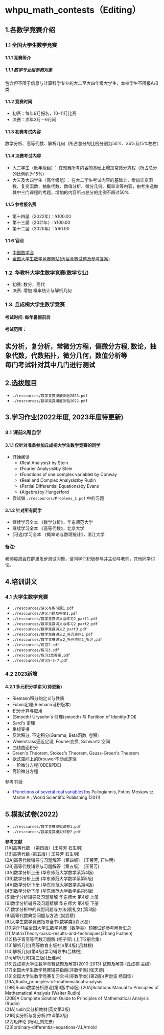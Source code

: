 # whpu_math_contests（Editing）
## 1.各数学竞赛介绍  
### 1.1 全国大学生数学竞赛
#### 1.1.1 竞赛简介
##### 1.1.1	数学专业组参赛对象
包含但不限于信息与计算科学专业的大二至大四年级大学生，本校学生不限报A/B类
#### 1.1.2	竞赛时间
*	初赛：每年9月报名，10-11月比赛  
*	决赛：次年3月－6月间
#### 1.1.3	初赛考试内容
数学分析、高等代数、解析几何（所占总分的比例分别为50%、35%及15%左右）
#### 1.1.4	决赛考试内容
*	大二学生（低年级组）：
在预赛所考内容的基础上增加常微分方程（所占总分的比例约为15%）
*	大三及大四学生（高年级组）：
在大二学生考试内容的基础上，增加实变函数、复变函数、抽象代数、数值分析、微分几何、概率论等内容，由考生选做其中三门课程的考题。增加的内容所占总分的比例不超过50%
#### 1.1.5	参考报名费
* 第十四届（2022年）：¥100.00
* 第十三届（2021年）：¥100.00
* 第十二届（2020年）：¥60.00
#### 1.1.6	官网
*	[中国数学会](http://www.cms.org.cn/)
*	[全国大学生数学竞赛网站(历届竞赛试题及参考答案)](http://www.cmathc.cn/)

### 1.2. 华教杯大学生数学竞赛(数学专业)
* 初赛: 数分，高代
* 决赛: 增加 概率统计与解析几何
### 1.3. 丘成桐大学生数学竞赛
#### 考试时间: 每年暑假前后
#### 考试范围：
实分析，复分析，常微分方程，偏微分方程, 数论，抽象代数，代数拓扑，微分几何，数值分析等  
每门考试针对其中几门进行测试
---

## 2.选拔题目
* ```./rescources/数学竞赛摸底测验2023.pdf```  
* ```./rescources/数学竞赛摸底测验2022.pdf```  

## 3.学习作业(2022年度, 2023年度待更新)
### 3.1 课前3周自学
#### 3.1.1 仅针对准备参加丘成桐大学生数学竞赛的同学
* 开始阅读 
  * 《Real Analysis》 by Stein
  * 《Fourier Analysis》by Stein
  * 《Functions of one complex variable》 by Conway 
  * 《Real and Complex Analysis》by Rudin 
  * 《Partial Differential Equations》by Evans
  * 《Algebra》by Hungerford
* 尝试做 ```./rescources/Problems_1.pdf``` 中的习题
#### 3.1.2 针对所有同学
* 继续学习全本 《数学分析》，华东师范大学
* 继续学习全本 《高等代数》，北京大学
* (可选)学习全本 《概率论与数理统计》，浙江大学
#### 备注: 
老师每周会在群里发步测试习题，请同学们积极参与并主动与老师，其他同学讨论。

## 4.培训讲义
### 4.1 大学生数学竞赛
* ```./rescources/讲义与练习题1.pdf```  
* ```./rescources/讲义习题及答案1.pdf```  
* ```./rescources/数学竞赛讲义与练习2_part1.pdf```  
* ```./rescources/数学竞赛讲义与练习2_part2.pdf```  
* ```./rescources/数学竞赛讲义2_part3.pdf```  
* ```./rescources/数学竞赛讲义2_补充资料1.pdf``` 
* ```./rescources/数学竞赛讲义2_补充资料1_批注.pdf```  
* ```./rescources/练习2.pdf``` 
* ```./rescources/练习3.pdf``` 
* ```./rescources/练习3及答案.pdf``` 
* ```./rescources/讲义5-6-7.pdf```

### 4.2 2023新增
#### 4.2.1 多元积分学讲义(待更新)
* Riemann积分的定义与性质
* Fubini定理(Riemann可积版本)
* 积分计算与应用
* (Smooth) Urysohn's 引理(smooth) 与 Partition of Identity(POI)
* Sard's 定理
* 坐标变换
* 反常积分, 不定积分(Gamma, Beta函数, 卷积)
* Weierstrass逼近定理, Fourier变换, Schwartz 空间
* 曲线曲面积分
* Green's Theorem, Stokes's Theorem, Gauss-Green's Theorem
* 欧式空间上的Brouwer不动点定理
* 一阶微分方程(ODE&PDE)
* 高阶微分方程

参考书目:   
* <font color=blue>《Functions of several real variables》</font>by Paliogiannis, Fotios Moskowitz, Martin A ;
World Scientific Publishing (2011)

## 5.模拟试卷(2022)
* ```./rescources/数学竞赛模拟试卷1.pdf```  
* ```./rescources/数学竞赛模拟试卷2.pdf``` 

**参考文献**  
 [1A]高等代数 （第四版）(王萼芳 石生明)  
 [1B]高等代数  (第五版) ( 王萼芳  石生明)  
 [2A]高等代数铺导与习题解答（第四版） (王萼芳, 石生明)  
 [2B]高等代数铺导与习题解答（第五版） (王萼芳)  
 [3A]数学分析上册 (华东师范大学数学系第4版)  
 [3B]数学分析上册 (华东师范大学数学系第5版)  
 [4A]数学分析下册 (华东师范大学数学系第4版)  
 [4B]数学分析下册 (华东师范大学数学系第5版)  
 [5]数学分析辅导及习题精解 华东师大 第4版 上册  
 [6]数学分析辅导及习题精解 华东师大 第4版 下册  
 [7]数学分析中的典型问题与方法(裴礼文)(第3版)  
 [8]高等代数典型问题与方法 (樊启斌)  
 [9]大学生数学竞赛指导全书(数学类)(肖水晶)  
 [10]第1-11届全国大学生数学竞赛（数学类）预赛试题参考解析汇总  
 [11]MatrixTheory-basic-results-and-techniques(Zhang Fuzhen)  
 [12]杨子胥高等代数习题解 (杨子胥) (上下2册合集)  
 [13]解析几何(高等教育出版社)(第4版)(吕林根)  
 [14]解析几何(第4版)学习辅导书(吕林根)  
 [15]解析几何(第三版)(丘维声)  
 [16]丘成桐大学生数学竞赛试题及解答(2010-2013) 试题及解答 (丘成桐 主编)  
 [17]全国大学生数学竞赛辅导指南(非数学类)(张天德)  
 [18]全国大学生数学竞赛复习全书(非数学类)(第2版)(尹逊波 杨国俅)  
 [19A]Rudin_principles-of-mathematical-analysis  
 [19B]Rudin数学分析原理(第3版中译版)
 [20A]Solutions Manual to Principles of Mathematical Analysis (Walter Rudin)  
 [20B]A Complete Solution Guide to Principles of Mathematical Analysis (Rudin)  
 [21A]rudin实分析教材(英文第3版)  
 [21B]实分析与复分析(中译第3版)  
 [22]矩阵论 (杨明_刘先忠)  
 [23]ordinary-differential-equations-V.I.Arnold  

